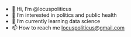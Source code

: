- 👋 Hi, I’m @locuspoliticus
- 👀 I’m interested in politics and public health
- 🌱 I’m currently learning data science
- 📫 How to reach me locuspoliticus@gmail.com

<!---
locuspoliticus/locuspoliticus is a ✨ special ✨ repository because its `README.md` (this file) appears on your GitHub profile.
You can click the Preview link to take a look at your changes.
--->
